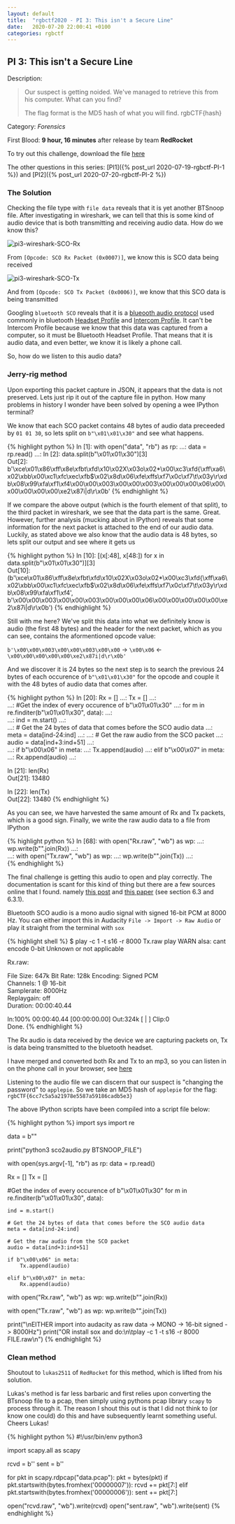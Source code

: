 ```yaml
---
layout: default
title:  "rgbctf2020 - PI 3: This isn't a Secure Line"
date:   2020-07-20 22:00:41 +0100
categories: rgbctf
---
```


## **PI 3: This isn't a Secure Line**
Description: 
>Our suspect is getting noided. We've managed to retrieve this from his computer. What can you find?
>
>The flag format is the MD5 hash of what you will find. rgbCTF{hash}

Category: *Forensics*

First Blood: **9 hour, 16 minutes** after release  by team **RedRocket**

To try out this challenge, download the file [here][pi3-dl]

The other questions in this series: [PI1]({% post_url 2020-07-19-rgbctf-PI-1 %}) and [PI2]({% post_url 2020-07-20-rgbctf-PI-2 %})

### **The Solution**
Checking the file type with `file data` reveals that it is yet another BTSnoop file. After investigating in wireshark, we can tell that this is some kind of audio device that is both transmitting and receiving audio data. How do we know this?

![pi3-wireshark-SCO-Rx]

From `[Opcode: SCO Rx Packet (0x0007)]`, we know this is SCO data being received

![pi3-wireshark-SCO-Tx]

And from `[Opcode: SCO Tx Packet (0x0006)]`, we know that this SCO data is being transmitted

Googling `bluetooth SCO` reveals that it is a [blueooth audio protocol][wiki_sco] used commonly in bluetooth [Headset Profile][wiki_hsp] and [Intercom Profile][wiki_icp]. It can't be Intercom Profile because we know that this data was captured from a computer, so it must be Bluetooth Headset Profile. That means that it is audio data, and even better, we know it is likely a phone call.

So, how do we listen to this audio data?

### **Jerry-rig method**
Upon exporting this packet capture in JSON, it appears that the data is not preserved. Lets just rip it out of the capture file in python. How many problems in history I wonder have been solved by opening a wee IPython terminal?

We know that each SCO packet contains 48 bytes of audio data preceeded by `01 01 30`, so lets split on `b"\x01\x01\x30"` and see what happens.

{% highlight python %}
In [1]: with open("data", "rb") as rp: 
    ...:     data = rp.read() 
    ...:
In [2]: data.split(b"\x01\x01\x30")[3]                                            
Out[2]: b'\xce\x01\x86\xff\x8e\xfbt\xfd\x10\x02X\x03o\x02*\x00\xc3\xfd{\xff\xa6\x02\xbb\x00\xc1\xfc\xec\xfb$\x02\x8d\x06\xfe\xffs\xf7\x0c\xf7\t\x03y\r\xdb\x08\x99\xfa\xf1\xf4\x00\x00\x003\x00\x00\x003\x00\x00\x00\x06\x00\x00\x00\x00\x00\xe2\x87i|d\r\x0b'
{% endhighlight %}

If we compare the above output (which is the fourth element of that split), to the third packet in wireshark, we see that the data part is the same. Great. However, further analysis (mucking about in IPython) reveals that some information for the next packet is attached to the end of our audio data. Luckily, as stated above we also know that the audio data is 48 bytes, so lets split our output and see where it gets us

{% highlight python %}
In [10]: [(x[:48], x[48:]) for x in data.split(b"\x01\x01\x30")][3]                   
Out[10]: 
(b'\xce\x01\x86\xff\x8e\xfbt\xfd\x10\x02X\x03o\x02*\x00\xc3\xfd{\xff\xa6\x02\xbb\x00\xc1\xfc\xec\xfb$\x02\x8d\x06\xfe\xffs\xf7\x0c\xf7\t\x03y\r\xdb\x08\x99\xfa\xf1\xf4',
 b'\x00\x00\x003\x00\x00\x003\x00\x00\x00\x06\x00\x00\x00\x00\x00\xe2\x87i|d\r\x0b')
{% endhighlight %}

Still with me here? We've split this data into what we definitely know is audio (the first 48 bytes) and the header for the next packet, which as you can see, contains the aformentioned opcode value:

`b'\x00\x00\x003\x00\x00\x003\x00\x00` -> `\x00\x06` <- `\x00\x00\x00\x00\x00\xe2\x87i|d\r\x0b'`

And we discover it is 24 bytes so the next step is to search the previous 24 bytes of each occurence of `b"\x01\x01\x30"` for the opcode and couple it with the 48 bytes of audio data that comes after.

{% highlight python %}
In [20]: Rx = [] 
    ...: Tx = [] 
    ...:  
    ...: #Get the index of every occurence of b"\x01\x01\x30"
    ...: for m in re.finditer(b"\x01\x01\x30", data): 
    ...:      
    ...:     ind = m.start() 
    ...:     
    ...:     # Get the 24 bytes of data that comes before the SCO audio data
    ...:     meta = data[ind-24:ind] 
    ...: 
    ...:     # Get the raw audio from the SCO packet
    ...:     audio = data[ind+3:ind+51] 
    ...:      
    ...:     if b"\x00\x06" in meta: 
    ...:         Tx.append(audio) 
    ...:     elif b"\x00\x07" in meta: 
    ...:         Rx.append(audio) 
    ...:                                                                              

In [21]: len(Rx)                                                                      
Out[21]: 13480

In [22]: len(Tx)                                                                      
Out[22]: 13480
{% endhighlight %}

As you can see, we have harvested the same amount of Rx and Tx packets, which is a good sign. Finally, we write the raw audio data to a file from IPython

{% highlight python %}
In [68]: with open("Rx.raw", "wb") as wp: 
    ...:     wp.write(b"".join(Rx)) 
    ...:  
    ...: with open("Tx.raw", "wb") as wp: 
    ...:     wp.write(b"".join(Tx)) 
    ...:        
{% endhighlight %}

The final challenge is getting this audio to open and play correctly. The documentation is scant for this kind of thing but there are a few sources online that I found. namely [this post][sco_format1] and [this paper][sco_format2] (see section 6.3 and 6.3.1).

Bluetooth SCO audio is a mono audio signal with signed 16-bit PCM at 8000 Hz. You can either import this in Audacity `File -> Import -> Raw Audio` or play it straight from the terminal with `sox`

{% highlight shell %}
$ play -c 1 -t s16 -r 8000 Tx.raw 
play WARN alsa: cant encode 0-bit Unknown or not applicable

Rx.raw:

 File Size: 647k      Bit Rate: 128k
  Encoding: Signed PCM    
  Channels: 1 @ 16-bit   
Samplerate: 8000Hz       
Replaygain: off         
  Duration: 00:00:40.44  

In:100%  00:00:40.44 [00:00:00.00] Out:324k  [      |      ]        Clip:0    
Done.
{% endhighlight %}

The Rx audio is data received by the device we are capturing packets on, Tx is data being transmitted to the bluetooth headset. 

I have merged and converted both Rx and Tx to an mp3, so you can listen in on the phone call in your browser, see [here][mp3_call]

Listening to the audio file we can discern that our suspect is "changing the password" to `applepie`. So we take an MD5 hash of `applepie` for the flag: `rgbCTF{6cc7c5a5a21978e5587a59186cadb5e3}`

The above IPython scripts have been compiled into a script file below:

{% highlight python %}
import sys
import re

data = b""

print("python3 sco2audio.py BTSNOOP_FILE")

with open(sys.argv[-1], "rb") as rp:
    data = rp.read()


Rx = [] 
Tx = [] 

#Get the index of every occurence of b"\x01\x01\x30"
for m in re.finditer(b"\x01\x01\x30", data): 
    
    ind = m.start() 
    
    # Get the 24 bytes of data that comes before the SCO audio data
    meta = data[ind-24:ind] 

    # Get the raw audio from the SCO packet
    audio = data[ind+3:ind+51] 
    
    if b"\x00\x06" in meta: 
        Tx.append(audio) 

    elif b"\x00\x07" in meta: 
        Rx.append(audio) 


with open("Rx.raw", "wb") as wp:
    wp.write(b"".join(Rx))

with open("Tx.raw", "wb") as wp:
    wp.write(b"".join(Tx))


print("\nEITHER import into audacity as raw data -> MONO -> 16-bit signed -> 8000Hz")
print("OR install sox and do:\n\tplay -c 1 -t s16 -r 8000 FILE.raw\n")
{% endhighlight %}

### **Clean method**
Shoutout to `lukas2511` of `RedRocket` for this method, which is lifted from his solution. 

Lukas's method is far less barbaric and first relies upon converting the BTsnoop file to a pcap, then simply using pythons pcap library `scapy` to process through it. The reason I shout this out is that I did not think to (or know one could) do this and have subsequently learnt something useful. Cheers Lukas!

{% highlight python %}
#!/usr/bin/env python3

import scapy.all as scapy

rcvd = b''
sent = b''

for pkt in scapy.rdpcap("data.pcap"):
    pkt = bytes(pkt)
    if pkt.startswith(bytes.fromhex('00000007')):
        rcvd += pkt[7:]
    elif pkt.startswith(bytes.fromhex('00000006')):
        sent += pkt[7:]

open("rcvd.raw", "wb").write(rcvd)
open("sent.raw", "wb").write(sent)
{% endhighlight %}



[pi3-dl]: https://drive.google.com/uc?export=download&id=195L1AsIZ9oHRLm_xEISqHq0-nRtBGfNn

[pi3-wireshark-SCO-Rx]: /assets/images/rgbctf/pi/pi3_wireshark_SCO_Rx.png
[pi3-wireshark-SCO-Tx]: /assets/images/rgbctf/pi/pi3_wireshark_SCO_Tx.png

[wiki_sco]: https://en.wikipedia.org/wiki/List_of_Bluetooth_protocols#Synchronous_Connection-Oriented_(SCO)_link
[wiki_hsp]: https://en.wikipedia.org/wiki/List_of_Bluetooth_profiles#Headset_Profile_(HSP)
[wiki_icp]: https://en.wikipedia.org/wiki/List_of_Bluetooth_profiles#Intercom_Profile_(ICP)

[sco_format1]: https://01.org/jira/si/jira.issueviews:issue-html/BA-17/BA-17.html
[sco_format2]: https://www.diva-portal.org/smash/get/diva2:18370/FULLTEXT01.pdfMar

[mp3_call]: https://drive.google.com/file/d/1IvR11C2IAaeS0GcJbCoHlyD2MCzkfot-/view?usp=sharing